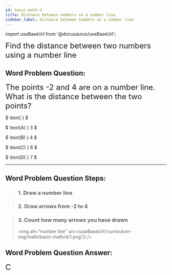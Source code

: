 ```yaml
---
id: basic-math-4
title: Distance between numbers on a number line
sidebar_label: Distance between numbers on a number line
---
```


import useBaseUrl from '@docusaurus/useBaseUrl';

<font size="5">Find the distance between two numbers using a number line</font>

## Word Problem Question:

<font size="5">The points -2 and 4 are on a number line. What is the distance between the two points?</font>

$
\text{ }
$

$
 \text{A) } 3
$

$
\text{B) } 4
$

$
\text{C) } 6
$

$
\text{D) } 7
$

---

## Word Problem Question Steps:

> ### 1. Draw a number line

> ### 2. Draw arrows from -2 to 4

> ### 3. Count how many arrows you have drawn
>
> <img alt="number line" src={useBaseUrl('curriculum-img/math/basic-math/4/1.png')} />

## Word Problem Question Answer:

<font size="5">C </font>
